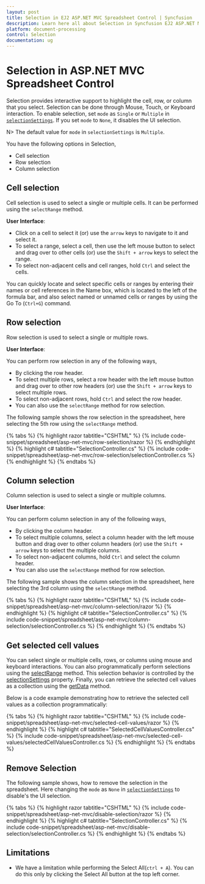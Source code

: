 ```yaml
---
layout: post
title: Selection in EJ2 ASP.NET MVC Spreadsheet Control | Syncfusion
description: Learn here all about Selection in Syncfusion EJ2 ASP.NET MVC Spreadsheet Control of Syncfusion Essential JS 2 and more.
platform: document-processing
control: Selection
documentation: ug
---
```



# Selection in ASP.NET MVC Spreadsheet Control

Selection provides interactive support to highlight the cell, row, or column that you select. Selection can be done through Mouse, Touch, or Keyboard interaction. To enable selection, set `mode` as `Single` or `Multiple` in [`selectionSettings`](https://help.syncfusion.com/cr/aspnetcore-js2/Syncfusion.EJ2.Spreadsheet.Spreadsheet.html#Syncfusion_EJ2_Spreadsheet_Spreadsheet_SelectionSettings). If you set `mode` to `None`, it disables the UI selection.

N> The default value for `mode` in  `selectionSettings` is `Multiple`.

You have the following options in Selection,

* Cell selection
* Row selection
* Column selection

## Cell selection

Cell selection is used to select a single or multiple cells. It can be performed using the `selectRange` method.

**User Interface**:

* Click on a cell to select it (or) use the `arrow` keys to navigate to it and select it.
* To select a range, select a cell, then use the left mouse button to select and drag over to other cells (or) use the `Shift + arrow` keys to select the range.
* To select non-adjacent cells and cell ranges, hold `Ctrl` and select the cells.

You can quickly locate and select specific cells or ranges by entering their names or cell references in the Name box, which is located to the left of the formula bar, and also select named or unnamed cells or ranges by using the Go To (`Ctrl+G`) command.

## Row selection

Row selection is used to select a single or multiple rows.

**User Interface**:

You can perform row selection in any of the following ways,

* By clicking the row header.
* To select multiple rows, select a row header with the left mouse button and drag over to other row headers (or) use the `Shift + arrow` keys to select multiple rows.
* To select non-adjacent rows, hold `Ctrl` and select the row header.
* You can also use the `selectRange` method for row selection.

The following sample shows the row selection in the spreadsheet, here selecting the 5th row using the `selectRange` method.

{% tabs %}
{% highlight razor tabtitle="CSHTML" %}
{% include code-snippet/spreadsheet/asp-net-mvc/row-selection/razor %}
{% endhighlight %}
{% highlight c# tabtitle="SelectionController.cs" %}
{% include code-snippet/spreadsheet/asp-net-mvc/row-selection/selectionController.cs %}
{% endhighlight %}
{% endtabs %}



## Column selection

Column selection is used to select a single or multiple columns.

**User Interface**:

You can perform column selection in any of the following ways,

* By clicking the column header.
* To select multiple columns, select a column header with the left mouse button and drag over to other column headers (or) use the `Shift + arrow` keys to select the multiple columns.
* To select non-adjacent columns, hold `Ctrl` and select the column header.
* You can also use the `selectRange` method for row selection.

The following sample shows the column selection in the spreadsheet, here selecting the 3rd column using  the `selectRange` method.

{% tabs %}
{% highlight razor tabtitle="CSHTML" %}
{% include code-snippet/spreadsheet/asp-net-mvc/column-selection/razor %}
{% endhighlight %}
{% highlight c# tabtitle="SelectionController.cs" %}
{% include code-snippet/spreadsheet/asp-net-mvc/column-selection/selectionController.cs %}
{% endhighlight %}
{% endtabs %}

## Get selected cell values

You can select single or multiple cells, rows, or columns using mouse and keyboard interactions. You can also programmatically perform selections using the [selectRange](https://helpej2.syncfusion.com/documentation/api/spreadsheet/#selectrange) method. This selection behavior is controlled by the [selectionSettings](https://help.syncfusion.com/cr/aspnetmvc-js2/Syncfusion.EJ2.Spreadsheet.Spreadsheet.html#Syncfusion_EJ2_Spreadsheet_Spreadsheet_SelectionSettings) property. Finally, you can retrieve the selected cell values as a collection using the [getData](https://helpej2.syncfusion.com/documentation/api/spreadsheet/#getdata) method.

Below is a code example demonstrating how to retrieve the selected cell values as a collection programmatically:

{% tabs %}
{% highlight razor tabtitle="CSHTML" %}
{% include code-snippet/spreadsheet/asp-net-mvc/selected-cell-values/razor %}
{% endhighlight %}
{% highlight c# tabtitle="SelectedCellValuesController.cs" %}
{% include code-snippet/spreadsheet/asp-net-mvc/selected-cell-values/selectedCellValuesController.cs %}
{% endhighlight %}
{% endtabs %}

## Remove Selection

The following sample shows, how to remove the selection in the spreadsheet. Here changing the `mode` as `None` in [`selectionSettings`](https://help.syncfusion.com/cr/aspnetcore-js2/Syncfusion.EJ2.Spreadsheet.Spreadsheet.html#Syncfusion_EJ2_Spreadsheet_Spreadsheet_SelectionSettings) to disable's the UI selection.

{% tabs %}
{% highlight razor tabtitle="CSHTML" %}
{% include code-snippet/spreadsheet/asp-net-mvc/disable-selection/razor %}
{% endhighlight %}
{% highlight c# tabtitle="SelectionController.cs" %}
{% include code-snippet/spreadsheet/asp-net-mvc/disable-selection/selectionController.cs %}
{% endhighlight %}
{% endtabs %}



## Limitations

* We have a limitation while performing the Select All(`ctrl + A`). You can do this only by clicking the Select All button at the top left corner.
